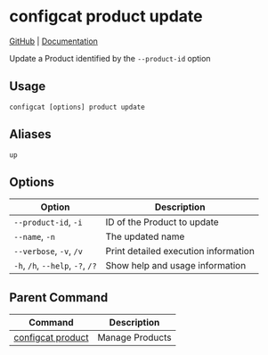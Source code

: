 # configcat product update
[GitHub](https://github.com/configcat/cli) | [Documentation](https://configcat.com/docs/advanced/cli)

Update a Product identified by the `--product-id` option
## Usage
```
configcat [options] product update
```
## Aliases
`up`
## Options
| Option | Description |
| ------ | ----------- |
| `--product-id`, `-i` | ID of the Product to update |
| `--name`, `-n` | The updated name |
| `--verbose`, `-v`, `/v` | Print detailed execution information |
| `-h`, `/h`, `--help`, `-?`, `/?` | Show help and usage information |
## Parent Command
| Command | Description |
| ------ | ----------- |
| [configcat product](configcat-product.md) | Manage Products |
